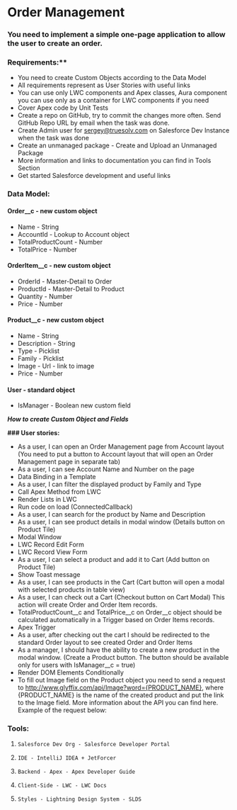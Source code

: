 # **Order Management** 

### You need to implement a simple one-page application to allow the user to create an order.

### Requirements:**

* You need to create Custom Objects according to the Data Model
* All requirements represent as User Stories with useful links
* You can use only LWC components and Apex classes, Aura component you can use only as a container for LWC components if you need
* Cover Apex code by Unit Tests
* Create a repo on GitHub, try to commit the changes more often. Send GitHub Repo URL by email when the task was done.
* Create Admin user for sergey@truesolv.com on Salesforce Dev Instance when the task was done
* Create an unmanaged package - Create and Upload an Unmanaged Package
* More information and links to documentation you can find in Tools Section
* Get started Salesforce development and useful links

### Data Model:

#### Order__c - new custom object

* Name - String
* AccountId - Lookup to Account object
* TotalProductCount - Number
* TotalPrice - Number

#### OrderItem__c - new custom object

* OrderId - Master-Detail to Order
* ProductId - Master-Detail to Product
* Quantity - Number
* Price - Number

#### Product__c -  new custom object

* Name - String
* Description - String
* Type - Picklist
* Family - Picklist
* Image - Url - link to image
* Price - Number

#### User - standard object
* IsManager - Boolean new custom field

**_How to create Custom Object and Fields_**

**### User stories:**

* As a user, I can open an Order Management page from Account layout (You need to put a button to Account layout that will open an Order Management page in separate tab)
* As a user, I can see Account Name and Number on the page
* Data Binding in a Template
* As a user, I can filter the displayed product by Family and Type
* Call Apex Method from LWC
* Render Lists in LWC
* Run code on load (ConnectedCallback)
* As a user, I can search for the product by Name and Description
* As a user, I can see product details in modal window (Details button on Product Tile)
* Modal Window
* LWC Record Edit Form
* LWC Record View Form
* As a user, I can select a product and add it to Cart (Add button on Product Tile)
* Show Toast message
* As a user, I can see products in the Cart (Cart button will open a modal with selected products in table view)
* As a user, I can check out a Cart (Checkout button on Cart Modal) This action will create Order and Order Item records.
* TotalProductCount__c and TotalPrice__c on Order__c object should be calculated automatically in a Trigger based on Order Items records.
* Apex Trigger
* As a user, after checking out the cart I should be redirected to the standard Order layout to see created Order and Order Items
* As a manager, I should have the ability to create a new product in the modal window. (Create a Product button. The button should be available only for users with IsManager__c = true)
* Render DOM Elements Conditionally
* To fill out Image field on the Product object you need to send a request to http://www.glyffix.com/api/Image?word={PRODUCT_NAME}, where {PRODUCT_NAME} is the name of the created product and put the link to the Image field. More information about the API you can find here. Example of the request below:

### **Tools:**
1.     Salesforce Dev Org - Salesforce Developer Portal
2.     IDE - IntelliJ IDEA + JetForcer
3.     Backend - Apex - Apex Developer Guide
4.     Client-Side - LWC - LWC Docs
5.     Styles - Lightning Design System - SLDS



